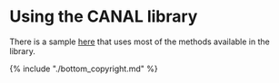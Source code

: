 # Using the CANAL library



There is a sample [here](https://github.com/grodansparadis/vscp_software/blob/master/src/vscp/helperlib/windows/test/test.cpp) that uses most of the methods available in the library.

{% include "./bottom_copyright.md" %}